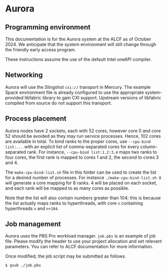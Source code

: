 Aurora
======


Programming environment
-----------------------

This documentation is for the Aurora system at the ALCF as of October 2024.
We anticipate that the system environment will still change through the
friendly early access program.

These instructions assume the use of the default Intel oneAPI compiler.

Networking
----------

Aurora will use the Slingshot `cxi://` transport in Mercury. The example Spack
environment file is already configured to use the appropriate system-provided
libfabric library to gain CXI support.  Upstream versions of libfabric compiled
from source do not support this transport.

Process placement
-----------------

Aurora nodes have 2 sockets, each with 52 cores, however core 0 and core 52
should be avoided as they may run service processes. Hence, 102 cores are available
in total. To bind ranks to the proper cores, use `--cpu-bind list:...` with an
explicit list of comma-separated cores for every column-separated rank.
For instance, `--cpu-bind list:1,2:3,4` maps two ranks to four cores, the first
rank is mapped to cores 1 and 2, the second to cores 3 and 4.

The `make-cpu-bind-list.sh` file in this folder can be used to create the list
for a desired number of processes. For instance `./make-cpu-bind-list.sh 8` will
generate a core mapping for 8 ranks. 4 will be placed on each socket, and each
rank will be mapped to as many cores as possible.

Note that the list will also contain numbers greater than 104; this is because
the list actually maps ranks to hyperthreads, with core `n` containing hyperthreads
`n` and `n+104`.

Job management
--------------

Aurora uses the PBS Pro workload manager.  `job.pbs` is an example of job
file. Please modify the header to use your project allocation and set
relevant parameters. You can refer to ALCF documentation for more
information.

Once modified, the job script may be submitted as follows.

```
$ qsub ./job.pbs
```

